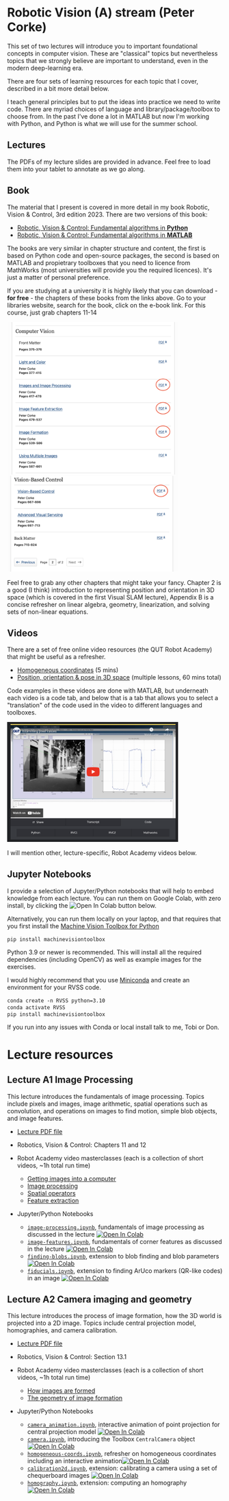 # Robotic Vision (A) stream (Peter Corke)

This set of two lectures will introduce you to important foundational concepts in computer vision.  These are "classical" topics
but nevertheless topics that we strongly believe are important to understand, even in the modern deep-learning era.

There are four sets of learning resources for each topic that I cover, described in a bit more detail below.

I teach general principles but to put the ideas into practice we need to write code.  There are myriad choices of language
and library/package/toolbox to choose from.  In the past I've done a lot in MATLAB but now I'm working with Python, and Python is
what we will use for the summer school.

## Lectures

The PDFs of my lecture slides are provided in advance.  Feel free to load them into your tablet to annotate as we go along.


## Book

The material that I present is covered in more detail in my book Robotic, Vision & Control, 3rd edition 2023.  There are two versions of this book:

* [Robotic, Vision & Control: Fundamental algorithms in **Python**](https://link.springer.com/book/10.1007/978-3-031-06469-2)
* [Robotic, Vision & Control: Fundamental algorithms in **MATLAB**](https://link.springer.com/book/10.1007/978-3-031-07262-8)

The books are very similar in chapter structure and content, the first is based on Python code and open-source packages, the second is based on MATLAB and propietrary toolboxes that you need to licence from MathWorks (most universities will provide you the required licences).  It's just a matter of personal preference.

If you are studying at a university it is highly likely that you can download - **for free** - the chapters of these books from the links above.  Go to your libraries website, search for the book, click on the e-book link.
For this course, just grab chapters 11-14

<img src="readme-pix/download1.png" alt="download vision chapters" width="400" />
<img src="readme-pix/download2.png" alt="download visual motion chapters" width="400" />


Feel free to grab any other chapters that might take your fancy.  Chapter 2 is a good (I think) introduction to representing position
and orientation in 3D space (which is covered in the first Visual SLAM lecture), Appendix B is a concise refresher on linear algebra, geometry, linearization, and solving sets of non-linear equations.


## Videos

There are a set of free online video resources (the QUT Robot Academy) that might be useful as a refresher.  

* [Homogeneous coordinates](https://robotacademy.net.au/lesson/homogeneous-coordinates-recap/) (5 mins)
* [Position, orientation & pose in 3D space](https://robotacademy.net.au/masterclass/3d-geometry/) (multiple lessons, 60 mins total)

Code examples in these videos are done with MATLAB, but underneath each video is a code tab, and below that is a tab that allows you to select a 
"translation" of the code used in the video to different languages and toolboxes.

<img src="readme-pix/academy.png" alt="language options for Robot Academy videos" width="400" />

I will mention other, lecture-specific, Robot Academy videos below.


## Jupyter Notebooks

I provide a selection of Jupyter/Python notebooks that will help to embed knowledge from each lecture.  You can run them on Google Colab, with zero install, by
clicking the <img src="https://colab.research.google.com/assets/colab-badge.svg" alt="Open In Colab"/> button below.  

Alternatively, you can run them locally on your laptop, and that requires that you first install the [Machine Vision Toolbox for Python](https://github.com/petercorke/machinevision-toolbox-python)
```
pip install machinevisiontoolbox
```
Python 3.9 or newer is recommended.  This will install all the required dependencies (including OpenCV) as well as example images for the exercises.

I would highly recommend that you use [Miniconda](https://docs.conda.io/projects/miniconda/en/latest) and create an environment for your RVSS code.
```
conda create -n RVSS python=3.10
conda activate RVSS
pip install machinevisiontoolbox
```

If you run into any issues with Conda or local install talk to me, Tobi or Don.

# Lecture resources

## Lecture A1 Image Processing

This lecture introduces the fundamentals of image processing.  Topics include pixels and images, image arithmetic, spatial operations such as convolution, and operations on images to find motion, simple blob objects, and image features.

* <a href="Slides/A1-Image-processing.pdf" target="_blank">Lecture PDF file</a>

* Robotics, Vision & Control: Chapters 11 and 12

* Robot Academy video masterclasses (each is a collection of short videos, ~1h total run time)
  * [Getting images into a computer](https://robotacademy.net.au/masterclass/getting-images-into-a-computer/)
  * [Image processing](https://robotacademy.net.au/masterclass/image-processing/)
  * [Spatial operators](https://robotacademy.net.au/masterclass/spatial-operators/)
  * [Feature extraction](https://robotacademy.net.au/masterclass/feature-extraction/)

* Jupyter/Python Notebooks

  * [`image-processing.ipynb`](image-processing.ipynb), fundamentals of image processing as discussed in the lecture <a href="https://colab.research.google.com/github/rvss-australia/RVSS/blob/main/Robotic_Vision/image-processing.ipynb" target="_blank"><img src="https://colab.research.google.com/assets/colab-badge.svg" alt="Open In Colab"/></a>
  * [`image-features.ipynb`](image-features.ipynb), fundamentals of corner features as discussed in the lecture <a href="https://colab.research.google.com/github/rvss-australia/RVSS/blob/main/Robotic_Vision/image-features.ipynb" target="_blank"><img src="https://colab.research.google.com/assets/colab-badge.svg" alt="Open In Colab"/></a>
  * [`finding-blobs.ipynb`](finding-blobs.ipynb), extension to blob finding and blob parameters <a href="https://colab.research.google.com/github/rvss-australia/RVSS/blob/main/Robotic_Vision/finding-blobs.ipynb" target="_blank"><img src="https://colab.research.google.com/assets/colab-badge.svg" alt="Open In Colab"/></a>
  * [`fiducials.ipynb`](fiducials.ipynb), extension to finding ArUco markers (QR-like codes) in an image <a href="https://colab.research.google.com/github/rvss-australia/RVSS/blob/main/Robotic_Vision/fiducials.ipynb" target="_blank"><img src="https://colab.research.google.com/assets/colab-badge.svg" alt="Open In Colab"/></a>

## Lecture A2  Camera imaging and geometry

This lecture introduces the process of image formation, how the 3D world is projected into a 2D image. Topics include central projection model, homographies, and camera
calibration.

* <a href="Slides/A2-Image-geometry.pdf" target="_blank">Lecture PDF file</a>

* Robotics, Vision & Control: Section 13.1

* Robot Academy video masterclasses (each is a collection of short videos, ~1h total run time)

  * [How images are formed](https://robotacademy.net.au/masterclass/how-images-are-formed/)
  * [The geometry of image formation](https://robotacademy.net.au/masterclass/the-geometry-of-image-formation/)

* Jupyter/Python Notebooks

  * [`camera_animation.ipynb`](camera_animation.ipynb), interactive animation of point projection for central projection model <a href="https://colab.research.google.com/github/rvss-australia/RVSS/blob/main/Robotic_Vision/camera_animation.ipynb" target="_blank"><img src="https://colab.research.google.com/assets/colab-badge.svg" alt="Open In Colab"/></a>
  * [`camera.ipynb`](camera.ipynb), introducing the Toolbox `CentralCamera` object <a href="https://colab.research.google.com/github/rvss-australia/RVSS/blob/main/Robotic_Vision/camera.ipynb" target="_blank"><img src="https://colab.research.google.com/assets/colab-badge.svg" alt="Open In Colab"/></a>
   * [`homogeneous-coords.ipynb`](homogeneous-coords.ipynb), refresher on homogeneous coordinates including an interactive animation<a href="https://colab.research.google.com/github/rvss-australia/RVSS/blob/main/Robotic_Vision/homogeneous-coords.ipynb" target="_blank"><img src="https://colab.research.google.com/assets/colab-badge.svg" alt="Open In Colab"/></a>
  * [`calibration2d.ipynb`](calibration2d.ipynb), extension: calibrating a camera using a set of chequerboard images  <a href="https://colab.research.google.com/github/rvss-australia/RVSS/blob/main/Robotic_Vision/calibration2d.ipynb" target="_blank"><img src="https://colab.research.google.com/assets/colab-badge.svg" alt="Open In Colab"/></a>
  * [`homography.ipynb`](homographies.ipynb),  extension: computing an homography <a href="https://colab.research.google.com/github/rvss-australia/RVSS/blob/main/Robotic_Vision/homography.ipynb" target="_blank"><img src="https://colab.research.google.com/assets/colab-badge.svg" alt="Open In Colab"/></a>

